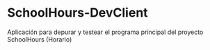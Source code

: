# SchoolHours-DevClient
Aplicación para depurar y testear el programa principal del proyecto SchoolHours (Horario)
